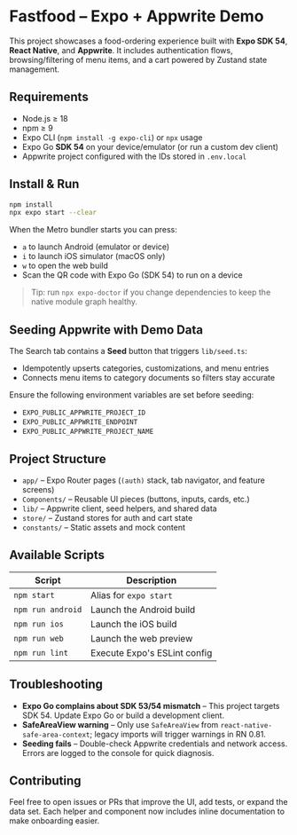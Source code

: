 # Fastfood – Expo + Appwrite Demo

This project showcases a food-ordering experience built with **Expo SDK 54**, **React Native**, and **Appwrite**. It includes authentication flows, browsing/filtering of menu items, and a cart powered by Zustand state management.

## Requirements

- Node.js ≥ 18
- npm ≥ 9
- Expo CLI (`npm install -g expo-cli`) or `npx` usage
- Expo Go **SDK 54** on your device/emulator (or run a custom dev client)
- Appwrite project configured with the IDs stored in `.env.local`

## Install & Run

```bash
npm install
npx expo start --clear
```

When the Metro bundler starts you can press:

- `a` to launch Android (emulator or device)
- `i` to launch iOS simulator (macOS only)
- `w` to open the web build
- Scan the QR code with Expo Go (SDK 54) to run on a device

> Tip: run `npx expo-doctor` if you change dependencies to keep the native module graph healthy.

## Seeding Appwrite with Demo Data

The Search tab contains a **Seed** button that triggers `lib/seed.ts`:

- Idempotently upserts categories, customizations, and menu entries
- Connects menu items to category documents so filters stay accurate

Ensure the following environment variables are set before seeding:

- `EXPO_PUBLIC_APPWRITE_PROJECT_ID`
- `EXPO_PUBLIC_APPWRITE_ENDPOINT`
- `EXPO_PUBLIC_APPWRITE_PROJECT_NAME`

## Project Structure

- `app/` – Expo Router pages (`(auth)` stack, tab navigator, and feature screens)
- `Components/` – Reusable UI pieces (buttons, inputs, cards, etc.)
- `lib/` – Appwrite client, seed helpers, and shared data
- `store/` – Zustand stores for auth and cart state
- `constants/` – Static assets and mock content

## Available Scripts

| Script | Description |
| --- | --- |
| `npm start` | Alias for `expo start` |
| `npm run android` | Launch the Android build |
| `npm run ios` | Launch the iOS build |
| `npm run web` | Launch the web preview |
| `npm run lint` | Execute Expo's ESLint config |

## Troubleshooting

- **Expo Go complains about SDK 53/54 mismatch** – This project targets SDK 54. Update Expo Go or build a development client.
- **SafeAreaView warning** – Only use `SafeAreaView` from `react-native-safe-area-context`; legacy imports will trigger warnings in RN 0.81.
- **Seeding fails** – Double-check Appwrite credentials and network access. Errors are logged to the console for quick diagnosis.

## Contributing

Feel free to open issues or PRs that improve the UI, add tests, or expand the data set. Each helper and component now includes inline documentation to make onboarding easier.
